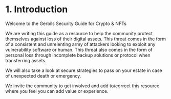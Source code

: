 # 1. Introduction

Welcome to the Gerbils Security Guide for Crypto & NFTs

We are writing this guide as a resource to help the community protect themselves against loss of their digital assets. This threat comes in the form of a consistent and unrelenting army of attackers looking to exploit any vulnerability software or human. This threat also comes in the form of personal loss through incomplete backup solutions or protocol when transferring assets.

We will also take a look at secure strategies to pass on your estate in case of unexpected death or emergency.

We invite the community to get involved and add to/correct this resource where you feel you can add value or experience.

